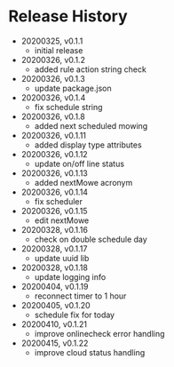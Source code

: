 # Release History

* 20200325, v0.1.1
	* initial release
* 20200326, v0.1.2
	* added rule action string check
* 20200326, v0.1.3
	* update package.json
* 20200326, v0.1.4
	* fix schedule string
* 20200326, v0.1.8
	* added next scheduled mowing
* 20200326, v0.1.11
	* added display type attributes
* 20200326, v0.1.12
	* update on/off line status
* 20200326, v0.1.13
	* added nextMowe acronym
* 20200326, v0.1.14
	* fix scheduler
* 20200326, v0.1.15
	* edit nextMowe
* 20200328, v0.1.16
	* check on double schedule day
* 20200328, v0.1.17
	* update uuid lib
* 20200328, v0.1.18
	* update logging info
* 20200404, v0.1.19
	* reconnect timer to 1 hour
* 20200405, v0.1.20
	* schedule fix for today
* 20200410, v0.1.21
	* improve onlinecheck error handling
* 20200415, v0.1.22
	* improve cloud status handling
